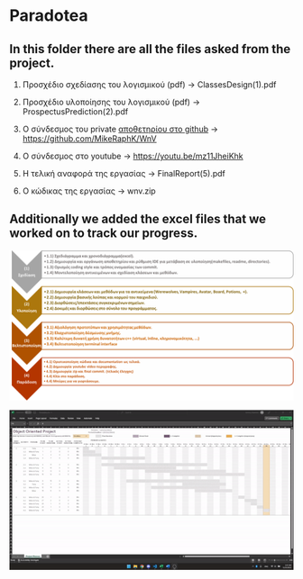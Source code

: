 # Paradotea

## In this folder there are all the files asked from the project.
1. Προσχέδιο σχεδίασης του λογισμικού (pdf) -> ClassesDesign(1).pdf

2. Προσχέδιο υλοποίησης του λογισμικού (pdf) -> ProspectusPrediction(2).pdf

3. Ο σύνδεσμος του private [αποθετηρίου στο github](https://github.com/MikeRaphK/WnV) -> https://github.com/MikeRaphK/WnV

4. Ο σύνδεσμος στο youtube -> https://youtu.be/mz11JheiKhk

5. Η τελική αναφορά της εργασίας -> FinalReport(5).pdf

6. Ο κώδικας της εργασίας -> wnv.zip

## Additionally we added the excel files that we worked on to track our progress.
![Stages](assets/StagesOfProgress.png)

![Progress](assets/Timetable-Animation.gif)
